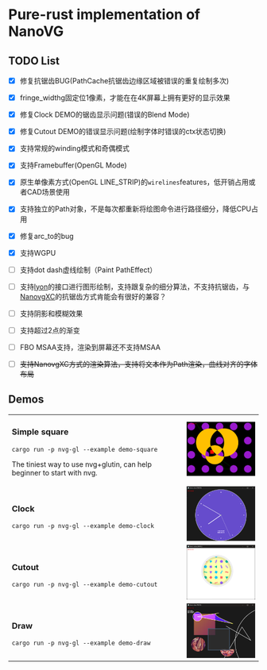 # Pure-rust implementation of NanoVG

## TODO List

- [x] 修复抗锯齿BUG(PathCache抗锯齿边缘区域被错误的重复绘制多次)
- [x] fringe_widthg固定位1像素，才能在在4K屏幕上拥有更好的显示效果
- [x] 修复Clock DEMO的锯齿显示问题(错误的Blend Mode)
- [x] 修复Cutout DEMO的错误显示问题(绘制字体时错误的ctx状态切换)
- [x] 支持常规的winding模式和奇偶模式
- [x] 支持Framebuffer(OpenGL Mode)
- [x] 原生单像素方式(OpenGL LINE_STRIP)的`wirelines`features，低开销占用或者CAD场景使用
- [x] 支持独立的Path对象，不是每次都重新将绘图命令进行路径细分，降低CPU占用
- [x] 修复arc_to的bug
- [x] 支持WGPU
- [ ] 支持dot dash虚线绘制（Paint PathEffect）
- [ ] 支持[lyon](https://docs.rs/lyon/latest/lyon/)的接口进行图形绘制，支持跟复杂的细分算法，不支持抗锯齿，与[NanovgXC](https://github.com/styluslabs/nanovgXC)的抗锯齿方式肯能会有很好的兼容？
- [ ] 支持阴影和模糊效果
- [ ] 支持超过2点的渐变
- [ ] FBO MSAA支持，渲染到屏幕还不支持MSAA
- [ ] ~~支持NanovgXC方式的渲染算法，支持将文本作为Path渲染，曲线对齐的字体布局~~


## Demos

<table>

<tr><td><h3>Simple square</h3>

```
cargo run -p nvg-gl --example demo-square
```

The tiniest way to use nvg+glutin, can help beginner to start with nvg.

</td><td>
<img src="screenshots/square.png" width="200" />
</td></tr>

<tr><td><h3>Clock</h3>

```
cargo run -p nvg-gl --example demo-clock
```

</td><td>
<img src="screenshots/clock.png" width="200" />
</td></tr>

<tr><td><h3>Cutout</h3>

```
cargo run -p nvg-gl --example demo-cutout
```

</td><td>
  <img src="screenshots/cutout.png" width="200" />
</td></tr>

<tr><td><h3>Draw</h3>

```
cargo run -p nvg-gl --example demo-draw
```

</td><td>
  <img src="screenshots/draw.png" width="200" />
</td></tr>
</table>

